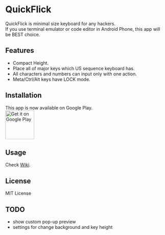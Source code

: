 # QuickFlick

QuickFlick is minimal size keyboard for any hackers.  
If you use terminal emulator or code editor in Android Phone, this app will be BEST choice.

## Features
* Compact Height.
* Place all of major keys which US sequence keyboard has.
* All characters and numbers can input only with one action.
* Meta/Ctrl/Alt keys have LOCK mode.

## Installation
This app is now available on Google Play.  
<a href='https://play.google.com/store/apps/details?id=com.rkbk60.quickflick&pcampaignid=MKT-Other-global-all-co-prtnr-py-PartBadge-Mar2515-1'><img alt='Get it on Google Play' src='https://play.google.com/intl/en_us/badges/images/generic/en_badge_web_generic.png' height='90px' style='max-width=100%;'/></a>

## Usage
Check [Wiki](https://github.com/rkbk60/QuickFlick/wiki/).

## License
MIT License

## TODO
* show custom pop-up preview
* settings for change background and key height
